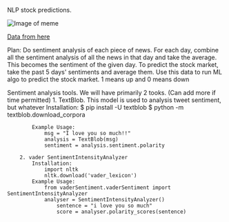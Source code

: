 NLP stock predictions. 

![Image of meme](https://i.imgur.com/2fS9YEz.jpg)

[Data from here](https://www.kaggle.com/aaron7sun/stocknews)

Plan:
	Do sentiment analysis of each piece of news. 
	For each day, combine all the sentiment analysis of all the news in that day and take the average. This becomes the sentiment of the given day. 
	To predict the stock market, take the past 5 days' sentiments and average them. Use this data to run ML algo to predict the stock market. 1 means up and 0 means down
	
Sentiment analysis tools. 
	We will have primarily 2 tooks. (Can add more if time permitted)
		1. TextBlob. This model is used to analysis tweet sentiment, but whatever 
			Installation: 
				$ pip install -U textblob
				$ python -m textblob.download_corpora
			
			Example Usage:
				msg = "I love you so much!!"
				analysis = TextBlob(msg)
				sentiment = analysis.sentiment.polarity

		2. vader SentimentIntensityAnalyzer
			Installation:
				import nltk
				nltk.download('vader_lexicon')	
			Example Usage:
				from vaderSentiment.vaderSentiment import SentimentIntensityAnalyzer
   				analyser = SentimentIntensityAnalyzer()
    				sentence = "i love you so much"
    				score = analyser.polarity_scores(sentence)

